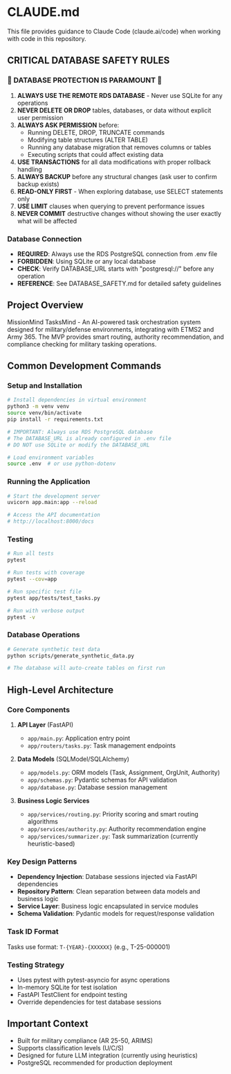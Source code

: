 # CLAUDE.md

This file provides guidance to Claude Code (claude.ai/code) when working with code in this repository.

## CRITICAL DATABASE SAFETY RULES

### 🚨 DATABASE PROTECTION IS PARAMOUNT 🚨

1. **ALWAYS USE THE REMOTE RDS DATABASE** - Never use SQLite for any operations
2. **NEVER DELETE OR DROP** tables, databases, or data without explicit user permission
3. **ALWAYS ASK PERMISSION** before:
   - Running DELETE, DROP, TRUNCATE commands
   - Modifying table structures (ALTER TABLE)
   - Running any database migration that removes columns or tables
   - Executing scripts that could affect existing data
4. **USE TRANSACTIONS** for all data modifications with proper rollback handling
5. **ALWAYS BACKUP** before any structural changes (ask user to confirm backup exists)
6. **READ-ONLY FIRST** - When exploring database, use SELECT statements only
7. **USE LIMIT** clauses when querying to prevent performance issues
8. **NEVER COMMIT** destructive changes without showing the user exactly what will be affected

### Database Connection
- **REQUIRED**: Always use the RDS PostgreSQL connection from .env file
- **FORBIDDEN**: Using SQLite or any local database
- **CHECK**: Verify DATABASE_URL starts with "postgresql://" before any operation
- **REFERENCE**: See DATABASE_SAFETY.md for detailed safety guidelines

## Project Overview
MissionMind TasksMind - An AI-powered task orchestration system designed for military/defense environments, integrating with ETMS2 and Army 365. The MVP provides smart routing, authority recommendation, and compliance checking for military tasking operations.

## Common Development Commands

### Setup and Installation
```bash
# Install dependencies in virtual environment
python3 -m venv venv
source venv/bin/activate
pip install -r requirements.txt

# IMPORTANT: Always use RDS PostgreSQL database
# The DATABASE_URL is already configured in .env file
# DO NOT use SQLite or modify the DATABASE_URL

# Load environment variables
source .env  # or use python-dotenv
```

### Running the Application
```bash
# Start the development server
uvicorn app.main:app --reload

# Access the API documentation
# http://localhost:8000/docs
```

### Testing
```bash
# Run all tests
pytest

# Run tests with coverage
pytest --cov=app

# Run specific test file
pytest app/tests/test_tasks.py

# Run with verbose output
pytest -v
```

### Database Operations
```bash
# Generate synthetic test data
python scripts/generate_synthetic_data.py

# The database will auto-create tables on first run
```

## High-Level Architecture

### Core Components
1. **API Layer** (FastAPI)
   - `app/main.py`: Application entry point
   - `app/routers/tasks.py`: Task management endpoints

2. **Data Models** (SQLModel/SQLAlchemy)
   - `app/models.py`: ORM models (Task, Assignment, OrgUnit, Authority)
   - `app/schemas.py`: Pydantic schemas for API validation
   - `app/database.py`: Database session management

3. **Business Logic Services**
   - `app/services/routing.py`: Priority scoring and smart routing algorithms
   - `app/services/authority.py`: Authority recommendation engine
   - `app/services/summarizer.py`: Task summarization (currently heuristic-based)

### Key Design Patterns
- **Dependency Injection**: Database sessions injected via FastAPI dependencies
- **Repository Pattern**: Clean separation between data models and business logic
- **Service Layer**: Business logic encapsulated in service modules
- **Schema Validation**: Pydantic models for request/response validation

### Task ID Format
Tasks use format: `T-{YEAR}-{XXXXXX}` (e.g., T-25-000001)

### Testing Strategy
- Uses pytest with pytest-asyncio for async operations
- In-memory SQLite for test isolation
- FastAPI TestClient for endpoint testing
- Override dependencies for test database sessions

## Important Context
- Built for military compliance (AR 25-50, ARIMS)
- Supports classification levels (U/C/S)
- Designed for future LLM integration (currently using heuristics)
- PostgreSQL recommended for production deployment